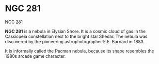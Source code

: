 # NGC 281
NGC 281
 		 	 

**NGC 281** is a nebula in Elysian Shore. It is a cosmic cloud of gas in the Cassiopeia constellation next to the bright star Shedar. The nebula was discovered by the pioneering astrophotographer E.E. Barnard in 1883. 

It is informally called the Pacman nebula, because its shape resembles the 1980s arcade game character.